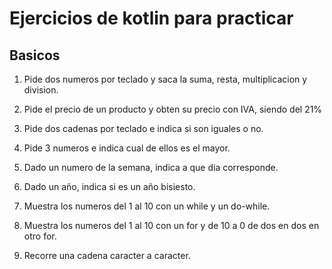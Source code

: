 # Ejercicios de kotlin para practicar

## Basicos

1. Pide dos numeros por teclado y saca la suma, resta, multiplicacion y division.

2. Pide el precio de un producto y obten su precio con IVA, siendo del 21%

3. Pide dos cadenas por teclado e indica si son iguales o no.

4. Pide 3 numeros e indica cual de ellos es el mayor.

5. Dado un numero de la semana, indica a que dia corresponde.

6. Dado un año, indica si es un año bisiesto.

7. Muestra los numeros del 1 al 10 con un while y un do-while.

8. Muestra los numeros del 1 al 10 con un for y de 10 a 0 de dos en dos en otro for.

9. Recorre una cadena caracter a caracter.